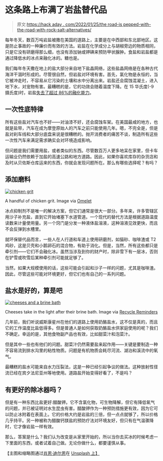 # 这条路上布满了岩盐替代品

> 原文:[https://hack aday . com/2022/01/25/the road-is pepped-with-the-road-with-rock-salt-alternatives/](https://hackaday.com/2022/01/25/the-road-is-peppered-with-rock-salt-alternatives/)

每年冬天，数百万吨岩盐被撒在美国的道路上，主要是在中西部和东北部地区。这是防止事故的一种廉价而有效的方法。岩盐在化学成分上与胡椒旁边的物质相同，只是它没有研磨得那么细，也没有添加钠或钾碘来预防甲状腺肿。食盐和岩盐都是通过降低水的冰点来融化冰的。糖也是。

我们每年冬天撒在地上的盐大部分来自地下盐晶网络，这些盐晶网络是在各种古代海洋干涸时形成的。尽管很自然，但岩盐对环境有害。首先，氯化物是永恒的，当它被冲走时，不容易从它污染的土壤和水中分离出来。岩盐还会腐蚀混凝土，进入地下水，对宠物有害。最糟糕的是，它的功效会随着温度下降。在 15 华氏度(-9 摄氏度)时，岩盐[失去了超过 86%的融化能力](https://meltsnow.com/salt-vs-temperature/)。

## 一次性底特律

所有这些盐对汽车也不好——对油漆不好，还会腐蚀车架。在美国最咸的地方，也就是盐带，汽车在成为摩登原始人的汽车之前只能使用几年。嗯，不完全是，但是盐对刹车线和大部分底盘来说是很糟糕的。抛开消费者的痛苦不谈，制造所有这些一次性汽车来满足需求确实会对环境造成影响。

但问题是我们需要用盐，或者类似的东西。尽管数百万人更多地呆在家里，但卡车运输业仍然依赖于加盐的高速公路和地方道路。因此，如果你喜欢库存的杂货店和及时从贝佐斯仓库运来的东西，你就会发现问题所在。那么有哪些选择呢？有吗？

## 添加磨料

[![chicken grit](../Images/5f4e4a1eb5d89d9670b68afe15d89ddb.png)](https://hackaday.com/wp-content/uploads/2022/01/chicken-grit-with-oyster-shells.jpg)

A handful of chicken grit. Image via [Omelet](https://www.omlet.com.au/guide/chickens/chicken_care/feeding/)

冰点抑制剂不是唯一的解决方案，但它们通常是很大一部分。多年来，许多管辖区用沙子补充盐，直到它开始堵塞下水道管道。一个现代的替代方法是根据道路温度读数来计量使用量。另一个窍门是分发一种液体盐溶液，这种溶液见效更快，而且不会反弹到水槽里。

就环保替代品而言，一些人在人行道和车道上使用研磨剂，如猫砂、咖啡渣或 T2 鸡砂，这是贝壳和小鹅卵石的混合物，有助于消化。但是，当然，所有这些都只是牵引剂——它们不会融化冰。虽然当涉及到你的财产时，除非雪下有一层冰，否则在铲雪或吹雪后某种牵引剂可能就足够了。

当然，如果大规模使用的话，这些可能会引起和沙子一样的问题，尤其是咖啡渣。因此，尽管这些可能对环境更好，但它们也有自己的一系列问题。

## 盐水是好的，算是吧

[![cheeses and a brine bath](../Images/fc02cb3c9412009dc4a065285d96b09f.png)](https://hackaday.com/wp-content/uploads/2022/01/cheese-brine.jpg)

Cheeses take in the light after their brine bath. Image via [Recycle Reminders](https://www.recyclereminders.com/blog/cheese-brine-on-your-road/)

几年前，我们听说威斯康星州在他们的道路上使用奶酪盐水，这不仅是真的，而且它的工作温度比盐低得多。但是普通人是如何获取奶酪盐水供家庭使用的呢？我们不确定。幸运的是，其他食物副产品也有效，比如甜菜汁和泡菜汁。

但是其中一些也有他们的问题。甜菜汁仍然需要盐来起作用——关键是要制造一种不容易流到排水沟里的粘性物质。问题是有机物质会耗尽河流、湖泊和溪流中的氧气。

最糟糕的盐水可能来自水力压裂法，这是一种已经引起争议的做法。这种放射性径流已经在宾夕法尼亚州等地使用。道路盐开始变得好看了，不是吗？

## 有更好的除冰器吗？

但是有一种东西比盐更好:醋酸钾。它不含氯化物，可生物降解，但它有降低氧气的问题，并已被证明对水生昆虫有害。醋酸钾作为一种预防措施更有效，因为它可以防止冰附着在表面上。它的价格大约是岩盐的三倍，但一点点就够了，所以价格几乎持平。另一种被称为醋酸钙镁盐的预防疗法对环境友好，但只有在气温骤降时，它才像岩盐一样有效。

那么，答案是什么？我们认为改变是从家里开始的，所以当你去买冰的时候考虑一下里面的东西，或者试着自己做。无论你做什么，都要谨慎从事。

【主图和缩略图通过[肖恩·迪尔恩](https://unsplash.com/@shawndearn?utm_source=unsplash&utm_medium=referral&utm_content=creditCopyText)在 [Unsplash 上】](https://unsplash.com/s/photos/winter?utm_source=unsplash&utm_medium=referral&utm_content=creditCopyText)